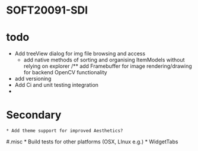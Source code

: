 # SOFT20091-SDI


# todo 
 * Add treeView dialog for img file browsing and access 
	* add native methods of sorting and organising ItemModels without relying on explorer
 /** add Framebuffer for image rendering/drawing for backend OpenCV functionality
 * add versioning
 * Add Ci and unit testing integration
 * 

 
 # Secondary
	* Add theme support for improved Aesthetics?
	
	
#.misc
		* Build tests for other platforms (OSX, LInux e.g.)
		* WidgetTabs 
